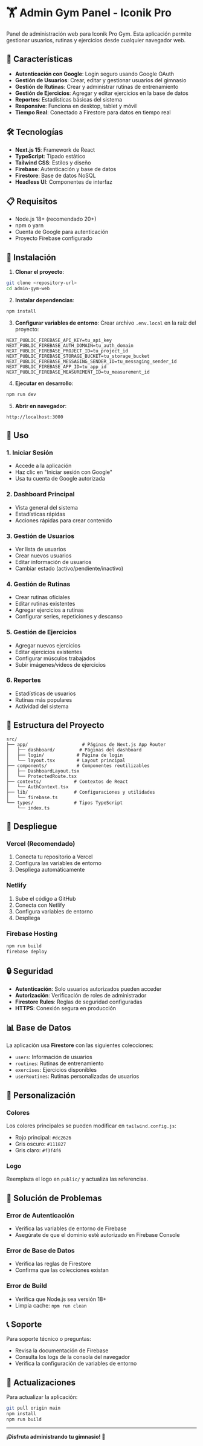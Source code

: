 # 🏋️ Admin Gym Panel - Iconik Pro

Panel de administración web para Iconik Pro Gym. Esta aplicación permite gestionar usuarios, rutinas y ejercicios desde cualquier navegador web.

## 🚀 Características

- **Autenticación con Google**: Login seguro usando Google OAuth
- **Gestión de Usuarios**: Crear, editar y gestionar usuarios del gimnasio
- **Gestión de Rutinas**: Crear y administrar rutinas de entrenamiento
- **Gestión de Ejercicios**: Agregar y editar ejercicios en la base de datos
- **Reportes**: Estadísticas básicas del sistema
- **Responsive**: Funciona en desktop, tablet y móvil
- **Tiempo Real**: Conectado a Firestore para datos en tiempo real

## 🛠️ Tecnologías

- **Next.js 15**: Framework de React
- **TypeScript**: Tipado estático
- **Tailwind CSS**: Estilos y diseño
- **Firebase**: Autenticación y base de datos
- **Firestore**: Base de datos NoSQL
- **Headless UI**: Componentes de interfaz

## 📋 Requisitos

- Node.js 18+ (recomendado 20+)
- npm o yarn
- Cuenta de Google para autenticación
- Proyecto Firebase configurado

## 🚀 Instalación

1. **Clonar el proyecto**:
```bash
git clone <repository-url>
cd admin-gym-web
```

2. **Instalar dependencias**:
```bash
npm install
```

3. **Configurar variables de entorno**:
Crear archivo `.env.local` en la raíz del proyecto:
```env
NEXT_PUBLIC_FIREBASE_API_KEY=tu_api_key
NEXT_PUBLIC_FIREBASE_AUTH_DOMAIN=tu_auth_domain
NEXT_PUBLIC_FIREBASE_PROJECT_ID=tu_project_id
NEXT_PUBLIC_FIREBASE_STORAGE_BUCKET=tu_storage_bucket
NEXT_PUBLIC_FIREBASE_MESSAGING_SENDER_ID=tu_messaging_sender_id
NEXT_PUBLIC_FIREBASE_APP_ID=tu_app_id
NEXT_PUBLIC_FIREBASE_MEASUREMENT_ID=tu_measurement_id
```

4. **Ejecutar en desarrollo**:
```bash
npm run dev
```

5. **Abrir en navegador**:
```
http://localhost:3000
```

## 📱 Uso

### 1. **Iniciar Sesión**
- Accede a la aplicación
- Haz clic en "Iniciar sesión con Google"
- Usa tu cuenta de Google autorizada

### 2. **Dashboard Principal**
- Vista general del sistema
- Estadísticas rápidas
- Acciones rápidas para crear contenido

### 3. **Gestión de Usuarios**
- Ver lista de usuarios
- Crear nuevos usuarios
- Editar información de usuarios
- Cambiar estado (activo/pendiente/inactivo)

### 4. **Gestión de Rutinas**
- Crear rutinas oficiales
- Editar rutinas existentes
- Agregar ejercicios a rutinas
- Configurar series, repeticiones y descanso

### 5. **Gestión de Ejercicios**
- Agregar nuevos ejercicios
- Editar ejercicios existentes
- Configurar músculos trabajados
- Subir imágenes/videos de ejercicios

### 6. **Reportes**
- Estadísticas de usuarios
- Rutinas más populares
- Actividad del sistema

## 🔧 Estructura del Proyecto

```
src/
├── app/                    # Páginas de Next.js App Router
│   ├── dashboard/         # Páginas del dashboard
│   ├── login/            # Página de login
│   └── layout.tsx        # Layout principal
├── components/           # Componentes reutilizables
│   ├── DashboardLayout.tsx
│   └── ProtectedRoute.tsx
├── contexts/            # Contextos de React
│   └── AuthContext.tsx
├── lib/                 # Configuraciones y utilidades
│   └── firebase.ts
└── types/               # Tipos TypeScript
    └── index.ts
```

## 🚀 Despliegue

### Vercel (Recomendado)
1. Conecta tu repositorio a Vercel
2. Configura las variables de entorno
3. Despliega automáticamente

### Netlify
1. Sube el código a GitHub
2. Conecta con Netlify
3. Configura variables de entorno
4. Despliega

### Firebase Hosting
```bash
npm run build
firebase deploy
```

## 🔒 Seguridad

- **Autenticación**: Solo usuarios autorizados pueden acceder
- **Autorización**: Verificación de roles de administrador
- **Firestore Rules**: Reglas de seguridad configuradas
- **HTTPS**: Conexión segura en producción

## 📊 Base de Datos

La aplicación usa **Firestore** con las siguientes colecciones:

- `users`: Información de usuarios
- `routines`: Rutinas de entrenamiento
- `exercises`: Ejercicios disponibles
- `userRoutines`: Rutinas personalizadas de usuarios

## 🎨 Personalización

### Colores
Los colores principales se pueden modificar en `tailwind.config.js`:
- Rojo principal: `#dc2626`
- Gris oscuro: `#111827`
- Gris claro: `#f3f4f6`

### Logo
Reemplaza el logo en `public/` y actualiza las referencias.

## 🐛 Solución de Problemas

### Error de Autenticación
- Verifica las variables de entorno de Firebase
- Asegúrate de que el dominio esté autorizado en Firebase Console

### Error de Base de Datos
- Verifica las reglas de Firestore
- Confirma que las colecciones existan

### Error de Build
- Verifica que Node.js sea versión 18+
- Limpia cache: `npm run clean`

## 📞 Soporte

Para soporte técnico o preguntas:
- Revisa la documentación de Firebase
- Consulta los logs de la consola del navegador
- Verifica la configuración de variables de entorno

## 🔄 Actualizaciones

Para actualizar la aplicación:
```bash
git pull origin main
npm install
npm run build
```

---

**¡Disfruta administrando tu gimnasio! 💪**
